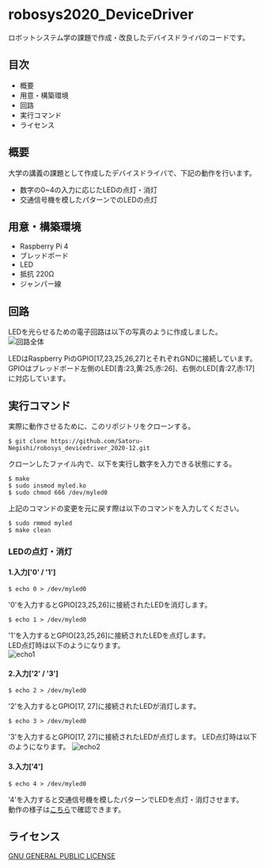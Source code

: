 # robosys2020_DeviceDriver
ロボットシステム学の課題で作成・改良したデバイスドライバのコードです。

## 目次
- 概要
- 用意・構築環境
- 回路
- 実行コマンド
- ライセンス

## 概要
大学の講義の課題として作成したデバイスドライバで、下記の動作を行います。
- 数字の0~4の入力に応じたLEDの点灯・消灯
- 交通信号機を模したパターンでのLEDの点灯

## 用意・構築環境
- Raspberry Pi 4
- ブレッドボード
- LED
- 抵抗 220Ω
- ジャンパー線

## 回路
LEDを光らせるための電子回路は以下の写真のように作成しました。
![回路全体](https://user-images.githubusercontent.com/73330874/101272214-783cb580-37cd-11eb-8f75-e7550f5e85d6.jpg) 

LEDはRaspberry PiのGPIO[17,23,25,26,27]とそれぞれGNDに接続しています。  
GPIOはブレッドボード左側のLED[青:23,黄:25,赤:26]、右側のLED[青:27,赤:17]に対応しています。

## 実行コマンド
実際に動作させるために、このリポジトリをクローンする。
```
$ git clone https://github.com/Satoru-Negishi/robosys_devicedriver_2020-12.git
```
クローンしたファイル内で、以下を実行し数字を入力できる状態にする。
```
$ make
$ sudo insmod myled.ko
$ sudo chmod 666 /dev/myled0
```
上記のコマンドの変更を元に戻す際は以下のコマンドを入力してください。
```
$ sudo rmmod myled
$ make clean
```

### LEDの点灯・消灯
#### 1.入力['0' / '1']
```
$ echo 0 > /dev/myled0
```
'0'を入力するとGPIO[23,25,26]に接続されたLEDを消灯します。
```
$ echo 1 > /dev/myled0
```
'1'を入力するとGPIO[23,25,26]に接続されたLEDを点灯します。  
LED点灯時は以下のようになります。  
![echo1](https://user-images.githubusercontent.com/73330874/101271930-e59b1700-37ca-11eb-8fd1-1fa800afbd61.jpg)


#### 2.入力['2' / '3']
```
$ echo 2 > /dev/myled0
```
'2'を入力するとGPIO[17, 27]に接続されたLEDが消灯します。
```
$ echo 3 > /dev/myled0
```
'3'を入力するとGPIO[17, 27]に接続されたLEDが点灯します。
LED点灯時は以下のようになります。
![echo2](https://user-images.githubusercontent.com/73330874/101272124-b5ed0e80-37cc-11eb-9fb3-b56440f032aa.jpg)

#### 3.入力['4']
```
$ echo 4 > /dev/myled0
```
'4'を入力すると交通信号機を模したパターンでLEDを点灯・消灯させます。  
動作の様子は[こちら](https://youtu.be/paAuUeA_dmM)で確認できます。  

## ライセンス
[GNU GENERAL PUBLIC LICENSE](https://github.com/Satoru-Negishi/robosys_devicedriver_2020-12/blob/main/COPYING)
